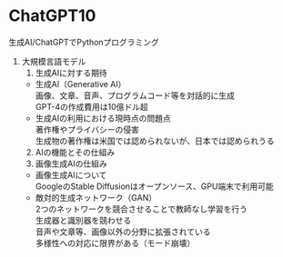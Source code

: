 # ChatGPT10
生成AI/ChatGPTでPythonプログラミング  

1. 大規模言語モデル  
    1. 生成AIに対する期待  
    - 生成AI（Generative AI）  
    画像、文章、音声、プログラムコード等を対話的に生成  
    GPT-4の作成費用は10億ドル超  
    - 生成AIの利用における現時点の問題点  
    著作権やプライバシーの侵害  
    生成物の著作権は米国では認められないが、日本では認められうる  
    2. AIの機能とその仕組み  
    3. 画像生成AIの仕組み  
    - 画像生成AIについて  
    GoogleのStable Diffusionはオープンソース、GPU端末で利用可能  
    - 敵対的生成ネットワーク（GAN）  
    2つのネットワークを競合させることで教師なし学習を行う  
    生成器と識別器を競わせる  
    音声や文章等、画像以外の分野に拡張されている  
    多様性への対応に限界がある（モード崩壊）  
    



